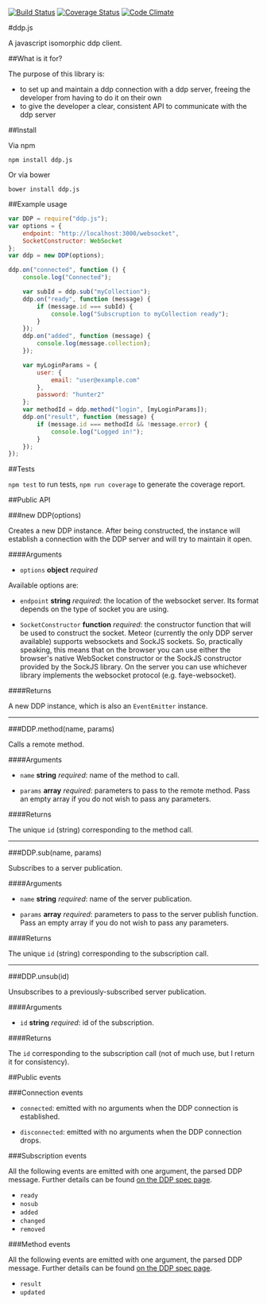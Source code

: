 [![Build Status](https://travis-ci.org/mondora/ddp.js.svg?branch=master)](https://travis-ci.org/mondora/ddp.js)
[![Coverage Status](https://coveralls.io/repos/mondora/ddp.js/badge.png)](https://coveralls.io/r/mondora/ddp.js)
[![Code Climate](https://codeclimate.com/github/mondora/ddp.js.png)](https://codeclimate.com/github/mondora/ddp.js)

#ddp.js

A javascript isomorphic ddp client.

##What is it for?

The purpose of this library is:

- to set up and maintain a ddp connection with a ddp server, freeing the
  developer from having to do it on their own
- to give the developer a clear, consistent API to communicate with the ddp
  server

##Install

Via npm

    npm install ddp.js

Or via bower

    bower install ddp.js

##Example usage

```javascript
var DDP = require("ddp.js");
var options = {
    endpoint: "http://localhost:3000/websocket",
    SocketConstructor: WebSocket
};
var ddp = new DDP(options);

ddp.on("connected", function () {
    console.log("Connected");

    var subId = ddp.sub("myCollection");
    ddp.on("ready", function (message) {
        if (message.id === subId) {
            console.log("Subscruption to myCollection ready");
        }
    });
    ddp.on("added", function (message) {
        console.log(message.collection);
    });

    var myLoginParams = {
        user: {
            email: "user@example.com"
        },
        password: "hunter2"
    };
    var methodId = ddp.method("login", [myLoginParams]);
    ddp.on("result", function (message) {
        if (message.id === methodId && !message.error) {
            console.log("Logged in!");
        }
    });
});
```

##Tests

`npm test` to run tests, `npm run coverage` to generate the coverage report.

##Public API

###new DDP(options)

Creates a new DDP instance. After being constructed, the instance will
establish a connection with the DDP server and will try to maintain it open.

####Arguments

- `options` **object** *required*

Available options are:

- `endpoint` **string** *required*: the location of the websocket server. Its
  format depends on the type of socket you are using.

- `SocketConstructor` **function** *required*: the constructor function that
  will be used to construct the socket. Meteor (currently the only DDP server
  available) supports websockets and SockJS sockets.  So, practically speaking,
  this means that on the browser you can use either the browser's native
  WebSocket constructor or the SockJS constructor provided by the SockJS
  library.  On the server you can use whichever library implements the
  websocket protocol (e.g.  faye-websocket).

####Returns

A new DDP instance, which is also an `EventEmitter` instance.

---

###DDP.method(name, params)

Calls a remote method.

####Arguments

- `name` **string** *required*: name of the method to call.

- `params` **array** *required*: parameters to pass to the remote method. Pass
  an empty array if you do not wish to pass any parameters.

####Returns

The unique `id` (string) corresponding to the method call.

---

###DDP.sub(name, params)

Subscribes to a server publication.

####Arguments

- `name` **string** *required*: name of the server publication.

- `params` **array** *required*: parameters to pass to the server publish
  function. Pass an empty array if you do not wish to pass any parameters.

####Returns

The unique `id` (string) corresponding to the subscription call.

---

###DDP.unsub(id)

Unsubscribes to a previously-subscribed server publication.

####Arguments

- `id` **string** *required*: id of the subscription.

####Returns

The `id` corresponding to the subscription call (not of much use, but I return
it for consistency).

##Public events

###Connection events

- `connected`: emitted with no arguments when the DDP connection is
  established.

- `disconnected`: emitted with no arguments when the DDP connection drops.

###Subscription events

All the following events are emitted with one argument, the parsed DDP message.
Further details can be found [on the DDP spec
page](https://github.com/meteor/meteor/blob/devel/packages/ddp/DDP.md).

- `ready`
- `nosub`
- `added`
- `changed`
- `removed`

###Method events

All the following events are emitted with one argument, the parsed DDP message.
Further details can be found [on the DDP spec
page](https://github.com/meteor/meteor/blob/devel/packages/ddp/DDP.md).

- `result`
- `updated`

